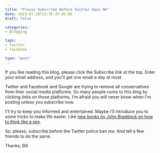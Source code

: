 ```yaml
---
title: "Please Subscribe Before Twitter Bans Me"
date: 2019-07-20T23:36:35-05:00
draft: false

categories: 
- Blogging

tags:
- twitter
- facebook

type: "post"
---
```


If you like reading this blog, please click the Subscribe link at the top. Enter your email address, and you'll get one email a day at most. 

Twitter and Facebook and Google are trying to remove all conservatives from their social media platforms. So many people come to this blog by clicking links on those platforms, I'm afraid you will never know when I'm posting unless you subscribe now. 

I'll try to keep you informed and entertained. Maybe I'll introduce you to some tricks to make life easier. Like [new books by John Braddock on how to think like a spy](https://www.hennessysview.com/posts/2019/2019-07-19-a-spys-guide-to-taking-risks-a-book-you-need-to-read/). 

So, please, subscribe before the Twitter police ban me. And tell a few friends to do the same.

Thanks,
Bill
